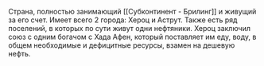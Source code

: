 Страна, полностью занимающий [[Субконтинент - Брилинг]] и живущий за его счет. Имеет всего 2 города: Хероц и Аструт. Также есть ряд поселений, в которых по сути живут одни нефтяники. Хероц заключил союз с одним богачом с Хада Афен, который поставляет им еду, воду, в общем необходимые и дефицитные ресурсы, взамен на дешевую нефть.